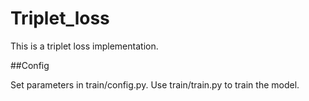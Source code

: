 # Triplet_loss

This is a triplet loss implementation.

##Config

Set parameters in train/config.py.
Use train/train.py to train the model.

